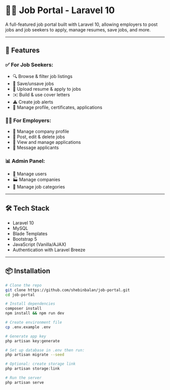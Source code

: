 # 🧑‍💼 Job Portal - Laravel 10

A full-featured job portal built with Laravel 10, allowing employers to post jobs and job seekers to apply, manage resumes, save jobs, and more.

---

## 🚀 Features

### ✅ For Job Seekers:
- 🔍 Browse & filter job listings
- 💾 Save/unsave jobs
- 📄 Upload resume & apply to jobs
- ✉️ Build & use cover letters
- ⚠️ Create job alerts
- 📝 Manage profile, certificates, applications

### 🧑‍💼 For Employers:
- 🏢 Manage company profile
- 📢 Post, edit & delete jobs
- 👀 View and manage applications
- 💬 Message applicants

### 📊 Admin Panel:
- 👥 Manage users
- 🏭 Manage companies
- 📂 Manage job categories

---

## 🛠️ Tech Stack

- Laravel 10
- MySQL
- Blade Templates
- Bootstrap 5
- JavaScript (Vanilla/AJAX)
- Authentication with Laravel Breeze

---



## 📦 Installation

```bash
# Clone the repo
git clone https://github.com/shebinbalan/job-portal.git
cd job-portal

# Install dependencies
composer install
npm install && npm run dev

# Create environment file
cp .env.example .env

# Generate app key
php artisan key:generate

# Set up database in .env then run:
php artisan migrate --seed

# Optional: create storage link
php artisan storage:link

# Run the server
php artisan serve
